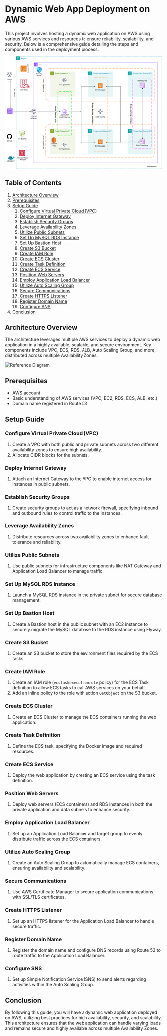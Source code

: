 # Dynamic Web App Deployment on AWS

This project involves hosting a dynamic web application on AWS using various AWS services and resources to ensure reliability, scalability, and security. Below is a comprehensive guide detailing the steps and components used in the deployment process.

![Alt text](/Architecture_WebApp_on_ECS_3tier_vpc.png)

## Table of Contents
1. [Architecture Overview](#architecture-overview)
2. [Prerequisites](#prerequisites)
3. [Setup Guide](#setup-guide)
    1. [Configure Virtual Private Cloud (VPC)](#configure-virtual-private-cloud-vpc)
    2. [Deploy Internet Gateway](#deploy-internet-gateway)
    3. [Establish Security Groups](#establish-security-groups)
    4. [Leverage Availability Zones](#leverage-availability-zones)
    5. [Utilize Public Subnets](#utilize-public-subnets)
    6. [Set Up MySQL RDS Instance](#set-up-mysql-rds-instance)
    7. [Set Up Bastion Host](#set-up-bastion-host)
    8. [Create S3 Bucket](#create-s3-bucket)
    9. [Create IAM Role](#create-iam-role)
    10. [Create ECS Cluster](#create-ecs-cluster)
    11. [Create Task Definition](#create-task-definition)
    12. [Create ECS Service](#create-ecs-service)
    13. [Position Web Servers](#position-web-servers)
    14. [Employ Application Load Balancer](#employ-application-load-balancer)
    15. [Utilize Auto Scaling Group](#utilize-auto-scaling-group)
    16. [Secure Communications](#secure-communications)
    17. [Create HTTPS Listener](#create-https-listener)
    18. [Register Domain Name](#register-domain-name)
    19. [Configure SNS](#configure-sns)
4. [Conclusion](#conclusion)

## Architecture Overview
The architecture leverages multiple AWS services to deploy a dynamic web application in a highly available, scalable, and secure environment. Key components include VPC, ECS, RDS, ALB, Auto Scaling Group, and more, distributed across multiple Availability Zones.

![Reference Diagram](path/to/reference-diagram.png)

## Prerequisites
- AWS account
- Basic understanding of AWS services (VPC, EC2, RDS, ECS, ALB, etc.)
- Domain name registered in Route 53

## Setup Guide

### Configure Virtual Private Cloud (VPC)
1. Create a VPC with both public and private subnets across two different availability zones to ensure high availability.
2. Allocate CIDR blocks for the subnets.

### Deploy Internet Gateway
1. Attach an Internet Gateway to the VPC to enable internet access for instances in public subnets.

### Establish Security Groups
1. Create security groups to act as a network firewall, specifying inbound and outbound rules to control traffic to the instances.

### Leverage Availability Zones
1. Distribute resources across two availability zones to enhance fault tolerance and reliability.

### Utilize Public Subnets
1. Use public subnets for infrastructure components like NAT Gateway and Application Load Balancer to manage traffic.

### Set Up MySQL RDS Instance
1. Launch a MySQL RDS instance in the private subnet for secure database management.

### Set Up Bastion Host
1. Create a Bastion host in the public subnet with an EC2 instance to securely migrate the MySQL database to the RDS instance using Flyway.

### Create S3 Bucket
1. Create an S3 bucket to store the environment files required by the ECS tasks.

### Create IAM Role
1. Create an IAM role (`ecstaskexecutionrole` policy) for the ECS Task definition to allow ECS tasks to call AWS services on your behalf.
2. Add an inline policy to the role with action `GetObject` on the S3 bucket.

### Create ECS Cluster
1. Create an ECS Cluster to manage the ECS containers running the web application.

### Create Task Definition
1. Define the ECS task, specifying the Docker image and required resources.

### Create ECS Service
1. Deploy the web application by creating an ECS service using the task definition.

### Position Web Servers
1. Deploy web servers (ECS containers) and RDS instances in both the private application and data subnets to enhance security.

### Employ Application Load Balancer
1. Set up an Application Load Balancer and target group to evenly distribute traffic across the ECS containers.

### Utilize Auto Scaling Group
1. Create an Auto Scaling Group to automatically manage ECS containers, ensuring availability and scalability.

### Secure Communications
1. Use AWS Certificate Manager to secure application communications with SSL/TLS certificates.

### Create HTTPS Listener
1. Set up an HTTPS listener for the Application Load Balancer to handle secure traffic.

### Register Domain Name
1. Register the domain name and configure DNS records using Route 53 to route traffic to the Application Load Balancer.

### Configure SNS
1. Set up Simple Notification Service (SNS) to send alerts regarding activities within the Auto Scaling Group.

## Conclusion
By following this guide, you will have a dynamic web application deployed on AWS, utilizing best practices for high availability, security, and scalability. This architecture ensures that the web application can handle varying loads and remains secure and highly available across multiple Availability Zones.
